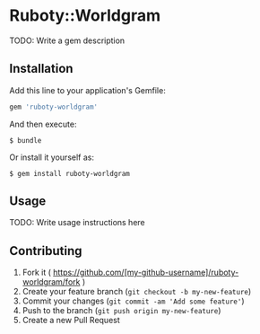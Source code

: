 # Ruboty::Worldgram

TODO: Write a gem description

## Installation

Add this line to your application's Gemfile:

```ruby
gem 'ruboty-worldgram'
```

And then execute:

    $ bundle

Or install it yourself as:

    $ gem install ruboty-worldgram

## Usage

TODO: Write usage instructions here

## Contributing

1. Fork it ( https://github.com/[my-github-username]/ruboty-worldgram/fork )
2. Create your feature branch (`git checkout -b my-new-feature`)
3. Commit your changes (`git commit -am 'Add some feature'`)
4. Push to the branch (`git push origin my-new-feature`)
5. Create a new Pull Request
